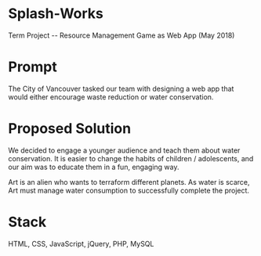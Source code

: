 # Splash-Works
Term Project -- Resource Management Game as Web App (May 2018)

# Prompt
The City of Vancouver tasked our team with designing a web app that would either encourage waste reduction or water conservation.

# Proposed Solution
We decided to engage a younger audience and teach them about water conservation.  It is easier to change the habits of children / adolescents, and our aim was to educate them in a fun, engaging way.

Art is an alien who wants to terraform different planets.  As water is scarce, Art must manage water consumption to successfully complete the project.

# Stack
HTML, CSS, JavaScript, jQuery, PHP, MySQL

